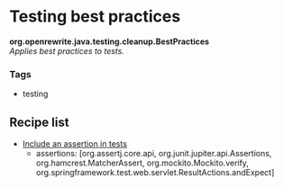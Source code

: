 # Testing best practices

**org.openrewrite.java.testing.cleanup.BestPractices**  
_Applies best practices to tests._

### Tags

* testing

## Recipe list

* [Include an assertion in tests](../../../java/testing/cleanup/testsshouldincludeassertions.md)
  * assertions: [org.assertj.core.api, org.junit.jupiter.api.Assertions, org.hamcrest.MatcherAssert, org.mockito.Mockito.verify, org.springframework.test.web.servlet.ResultActions.andExpect]
